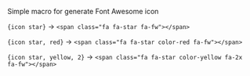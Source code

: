 Simple macro for generate Font Awesome icon


`{icon star}` -> `<span class="fa fa-star fa-fw"></span>`


`{icon star, red}` -> `<span class="fa fa-star color-red fa-fw"></span>`


`{icon star, yellow, 2}` -> `<span class="fa fa-star color-yellow fa-2x fa-fw"></span>`


